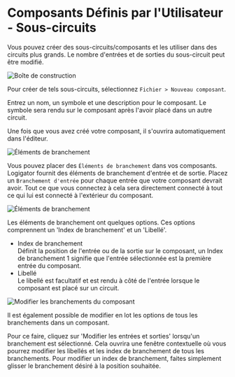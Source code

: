 # Composants Définis par l'Utilisateur - Sous-circuits

Vous pouvez créer des sous-circuits/composants et les utiliser dans des circuits plus grands. Le nombre d'entrées et de sorties du sous-circuit peut être modifié.

<div class="rows">

![Boîte de construction](assets/help/new-component.jpg)

<div class="margin-left">

Pour créer de tels sous-circuits, sélectionnez `Fichier > Nouveau composant`.

Entrez un nom, un symbole et une description pour le composant. Le symbole sera rendu sur le composant après l'avoir placé dans un autre circuit.

</div>
</div>

Une fois que vous avez créé votre composant, il s'ouvrira automatiquement dans l'éditeur.

<div class="rows">

![Éléments de branchement](assets/help/plug-elements.PNG)

<div class="margin-left">

Vous pouvez placer des `Éléments de branchement` dans vos composants. Logigator fournit des éléments de branchement d'entrée et de sortie. Placez un `Branchement d'entrée` pour chaque entrée que votre composant devrait avoir. Tout ce que vous connectez à cela sera directement connecté à tout ce qui lui est connecté à l'extérieur du composant.

</div>
</div>

<div class="rows">

![Éléments de branchement](assets/help/input-settings.png)

<div class="margin-left">

Les éléments de branchement ont quelques options. Ces options comprennent un 'Index de branchement' et un 'Libellé'.

- Index de branchement<br>
  Définit la position de l'entrée ou de la sortie sur le composant, un Index de branchement 1 signifie que l'entrée sélectionnée est la première entrée du composant.
- Libellé<br>
  Le libellé est facultatif et est rendu à côté de l'entrée lorsque le composant est placé sur un circuit.

</div>
</div>

<div class="rows">

![Modifier les branchements du composant](assets/help/edit-comp-plugs.png)

<div class="margin-left">

Il est également possible de modifier en lot les options de tous les branchements dans un composant.

Pour ce faire, cliquez sur 'Modifier les entrées et sorties' lorsqu'un branchement est sélectionné. Cela ouvrira une fenêtre contextuelle où vous pourrez modifier les libellés et les index de branchement de tous les branchements. Pour modifier un index de branchement, faites simplement glisser le branchement désiré à la position souhaitée.

</div>
</div>
